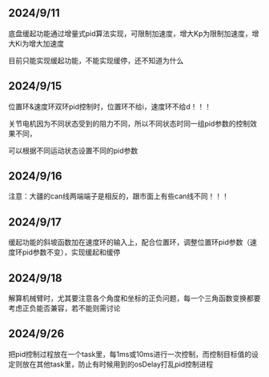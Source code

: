 ## 2024/9/11

底盘缓起功能通过增量式pid算法实现，可限制加速度，增大Kp为限制加速度，增大Ki为增大加速度

目前只能实现缓起功能，不能实现缓停，还不知道为什么

## 2024/9/15

位置环&速度环双环pid控制时，位置环不给i，速度环不给d！！！

关节电机因为不同状态受到的阻力不同，所以不同状态时同一组pid参数的控制效果不同，

可以根据不同运动状态设置不同的pid参数

## 2024/9/16

注意：大疆的can线两端端子是相反的，跟市面上有些can线不同！！！

## 2024/9/17

缓起功能的斜坡函数加在速度环的输入上，配合位置环，调整位置环pid参数（速度环pid参数不变），实现缓起和缓停

## 2024/9/18

解算机械臂时，尤其要注意各个角度和坐标的正负问题，每一个三角函数变换都要考虑正负能否兼容，若不能则需讨论

## 2024/9/26

把pid控制过程放在一个task里，每1ms或10ms进行一次控制，而控制目标值的设定则放在其他task里，防止有时候用到的osDelay打乱pid控制进程
